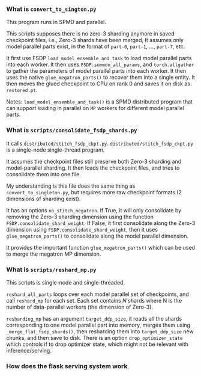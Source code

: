 ### What is `convert_to_sington.py`
This program runs in SPMD and parallel.

This scripts supposes there is no zero-3 sharding anymore in saved checkpoint files, i.e., Zero-3 shards have been merged, 
It assumes only model parallel parts exist, in the format of `part-0`, `part-1`, ..., `part-7`, etc.

It first use FSDP `load_model_ensemble_and_task` to load model parallel parts into each worker.
It then uses `FSDP.summon_all_params`, and `torch.allgather` to gather the parameters of model parallel parts into each worker.
It then uses the native `glue_megatron_parts()` to recover them into a single entity.
It then moves the glued checkpoint to CPU on rank 0 and saves it on disk as `restored.pt`. 

Notes: `load_model_ensemble_and_task()` is a SPMD distributed program that can support loading in parallel on `MP` workers for different model parallel parts.


### What is `scripts/consolidate_fsdp_shards.py`

It calls `distributed/stitch_fsdp_ckpt.py`.
`distributed/stitch_fsdp_ckpt.py` is a single-node single-thread program. 

It assumes the checkpoint files still preserve both Zero-3 sharding and model-parallel sharding.
It then loads the checkpoint files, and tries to consolidate them into one file. 

My understanding is this file does the same thing as `convert_to_singleton.py`, but 
requires more raw checkpoint formats (2 dimensions of sharding exist).

It has an options `no_stitch_megatron`. If True, it will only consolidate by removing the Zero-3 sharding dimension using the function `FSDP.consolidate_shard_weight`. 
If False, it first consolidate along the Zero-3 dimension using `FSDP.consolidate_shard_weight`, then it uses `glue_megatron_parts()` to consolidate along the model
parallel dimension.

It provides the important function `glue_megatron_parts()` which can be used to merge the megatron MP dimension.


### What is `scripts/reshard_mp.py`
This scripts is single-node and single-threaded.

`reshard_all_parts` loops over each model parallel set of checkpoints, and call `reshard_mp` for each set.
Each set contains *N* shards where N is the number of data-parallel workers (the dimension of Zero-3).

`resharding_mp` has an argument `target_ddp_size`, it reads all the shards corresponding to one model parallel part into
memory, merges them using `_merge_flat_fsdp_shards()`, then resharding them into `target_ddp_size` new chunks, and then save to disk. 
There is an option `drop_optimizer_state` which controls if to drop optimizer state, which might not be relevant with inference/serving.



### How does the flask serving system work